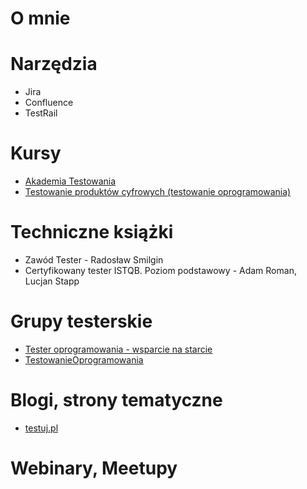 # O mnie
# Narzędzia
* Jira
* Confluence
* TestRail
# Kursy
* [Akademia Testowania](www.testuj.pl)
* [Testowanie produktów cyfrowych (testowanie oprogramowania)](https://www.udemy.com/course/testowanie-produktow-cyfrowych/)
# Techniczne książki
* Zawód Tester - Radosław Smilgin
* Certyfikowany tester ISTQB. Poziom podstawowy - Adam Roman, Lucjan Stapp
# Grupy testerskie
* [Tester oprogramowania - wsparcie na starcie](https://www.facebook.com/groups/testeroprogramowania)
* [TestowanieOprogramowania](https://www.facebook.com/groups/TestowanieOprogramowania)
# Blogi, strony tematyczne
* [testuj.pl](www.testuj.pl)
# Webinary, Meetupy
